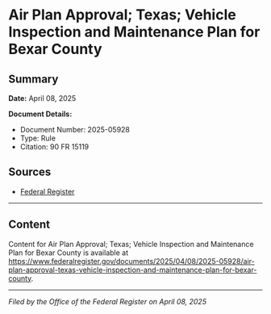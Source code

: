 # Air Plan Approval; Texas; Vehicle Inspection and Maintenance Plan for Bexar County

## Summary

**Date:** April 08, 2025

**Document Details:**
- Document Number: 2025-05928
- Type: Rule
- Citation: 90 FR 15119

## Sources
- [Federal Register](https://www.federalregister.gov/documents/2025/04/08/2025-05928/air-plan-approval-texas-vehicle-inspection-and-maintenance-plan-for-bexar-county)

---

## Content

Content for Air Plan Approval; Texas; Vehicle Inspection and Maintenance Plan for Bexar County is available at https://www.federalregister.gov/documents/2025/04/08/2025-05928/air-plan-approval-texas-vehicle-inspection-and-maintenance-plan-for-bexar-county.

---

*Filed by the Office of the Federal Register on April 08, 2025*
